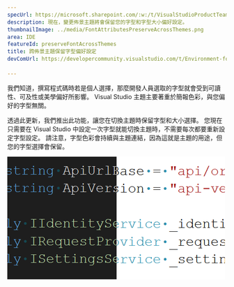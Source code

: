 ```yaml
---
specUrl: https://microsoft.sharepoint.com/:w:/t/VisualStudioProductTeam/EdXTo_GWzBpIrDv7ZyGrhKcB3arasI3DbQjrMXGs8StHtQ?e=8sPGnd
description: 現在，變更佈景主題將會保留您的字型和字型大小偏好設定。
thumbnailImage: ../media/FontAttributesPreserveAcrossThemes.png
area: IDE
featureId: preserveFontAcrossThemes
title: 跨佈景主題保留字型偏好設定
devComUrl: https://developercommunity.visualstudio.com/t/Environment-font-and-font-size-is-associ/10143502?q=font+theme&fTime=allTime

---
```



我們知道，撰寫程式碼時若是個人選擇，那麼開發人員選取的字型就會受到可讀性、可及性或美學偏好所影響。 Visual Studio 主題主要著重於簡報色彩，與您偏好的字型無關。

透過此更新，我們推出此功能，讓您在切換主題時保留字型和大小選擇。 您現在只需要在 Visual Studio 中設定一次字型就能切換主題時，不需要每次都要重新設定字型設定。 請注意，字型色彩會持續與主題連結，因為這就是主題的用途，但您的字型選擇會保留。

![Visual Studio 編輯器會使用相同字型來顯示相同的程式碼片段，但一半的程式碼是深色主題，另一半是淺色。](../media/FontAttributesPreserveAcrossThemes.png)
